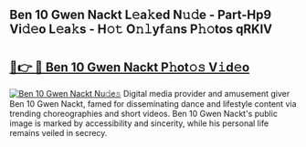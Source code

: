 ## Ben 10 Gwen Nackt L𝚎a𝚔ed N𝚞𝚍e - Part-Hp9 Vi𝚍𝚎o L𝚎a𝚔s - H𝚘𝚝 O𝚗𝚕yf𝚊ns P𝚑𝚘tos qRKIV

# <h2><a href="http://kf68w39.oniu.top/?m=Ben+10+Gwen+Nackt">🔗👉 🔴 Ben 10 Gwen Nackt P𝚑ot𝚘𝚜 V𝚒d𝚎o</a></h2>

[![Ben 10 Gwen Nackt Nu𝚍e𝚜](https://i.imgur.com/0qMVB7G.gif)](http://kf68w39.oniu.top/?m=Ben+10+Gwen+Nackt)
Digital media provider and amusement giver Ben 10 Gwen Nackt, famed for disseminating dance and lifestyle content via trending choreographies and short videos. Ben 10 Gwen Nackt's public image is marked by accessibility and sincerity, while his personal life remains veiled in secrecy.  
